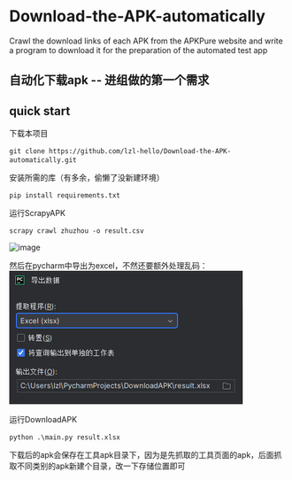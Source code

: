 # Download-the-APK-automatically
Crawl the download links of each APK from the APKPure website and write a program to download it for the preparation of the automated test app

## 自动化下载apk -- 进组做的第一个需求

## quick start
下载本项目
```
git clone https://github.com/lzl-hello/Download-the-APK-automatically.git
```
安装所需的库（有多余，偷懒了没新建环境）
```
pip install requirements.txt
```
运行ScrapyAPK
```
scrapy crawl zhuzhou -o result.csv
```
![image](https://github.com/user-attachments/assets/d6fbab30-f813-4da6-b3a5-325e628dd08a)

然后在pycharm中导出为excel，不然还要额外处理乱码：
![Alt text](image.png)

运行DownloadAPK
```
python .\main.py result.xlsx 
```
下载后的apk会保存在工具apk目录下，因为是先抓取的工具页面的apk，后面抓取不同类别的apk新建个目录，改一下存储位置即可



